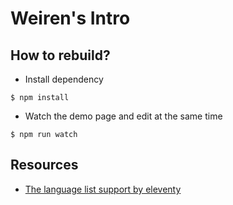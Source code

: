 # Weiren's Intro

## How to rebuild?
- Install dependency
```
$ npm install 
```
- Watch the demo page and edit at the same time
```
$ npm run watch 
```

## Resources
- [The language list support by eleventy](https://prismjs.com/#languages-list)
